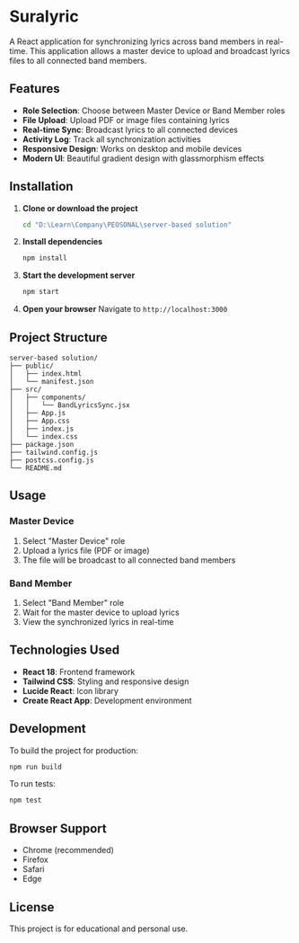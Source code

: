 # Suralyric

A React application for synchronizing lyrics across band members in real-time. This application allows a master device to upload and broadcast lyrics files to all connected band members.

## Features

- **Role Selection**: Choose between Master Device or Band Member roles
- **File Upload**: Upload PDF or image files containing lyrics
- **Real-time Sync**: Broadcast lyrics to all connected devices
- **Activity Log**: Track all synchronization activities
- **Responsive Design**: Works on desktop and mobile devices
- **Modern UI**: Beautiful gradient design with glassmorphism effects

## Installation

1. **Clone or download the project**
   ```bash
   cd "D:\Learn\Company\PEOSONAL\server-based solution"
   ```

2. **Install dependencies**
   ```bash
   npm install
   ```

3. **Start the development server**
   ```bash
   npm start
   ```

4. **Open your browser**
   Navigate to `http://localhost:3000`

## Project Structure

```
server-based solution/
├── public/
│   ├── index.html
│   └── manifest.json
├── src/
│   ├── components/
│   │   └── BandLyricsSync.jsx
│   ├── App.js
│   ├── App.css
│   ├── index.js
│   └── index.css
├── package.json
├── tailwind.config.js
├── postcss.config.js
└── README.md
```

## Usage

### Master Device
1. Select "Master Device" role
2. Upload a lyrics file (PDF or image)
3. The file will be broadcast to all connected band members

### Band Member
1. Select "Band Member" role
2. Wait for the master device to upload lyrics
3. View the synchronized lyrics in real-time

## Technologies Used

- **React 18**: Frontend framework
- **Tailwind CSS**: Styling and responsive design
- **Lucide React**: Icon library
- **Create React App**: Development environment

## Development

To build the project for production:

```bash
npm run build
```

To run tests:

```bash
npm test
```

## Browser Support

- Chrome (recommended)
- Firefox
- Safari
- Edge

## License

This project is for educational and personal use.


